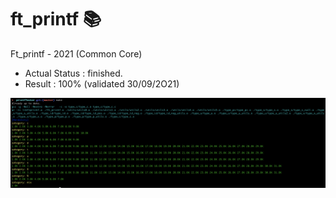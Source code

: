 # ft_printf 📚
Ft_printf - 2021 (Common Core)

- Actual Status : finished.
- Result        : 100% (validated 30/09/2O21)

![Alt text](/ft_printf.png?raw=true "Mandatory ok")
